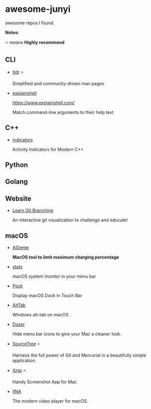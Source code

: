 # awesome-junyi
awesome repos I found.

**Notes:**

⭐ means **Highly recommend**

## CLI

- [tldr](https://github.com/tldr-pages/tldr) ⭐

   Simplified and community-driven man pages

- [explainshell](https://github.com/idank/explainshell)
   
   https://www.explainshell.com/
   
   Match command-line arguments to their help text


## C++

- [indicators](https://github.com/p-ranav/indicators)

   Activity Indicators for Modern C++

## Python


## Golang

## Website

- [Learn Git Branching](https://github.com/pcottle/learnGitBranching)

   An interactive git visualization to challenge and educate!

## macOS

- [AlDente](https://github.com/davidwernhart/AlDente)

   **MacOS tool to limit maximum charging percentage**
   
- [stats](https://github.com/exelban/stats)

   macOS system monitor in your menu bar
   
- [Pock](https://github.com/pigigaldi/Pock)

   Display macOS Dock in Touch Bar

- [AltTab](https://github.com/lwouis/alt-tab-macos)

   Windows alt-tab on macOS

- [Dozer](https://github.com/Mortennn/Dozer)

   Hide menu bar icons to give your Mac a cleaner look.
   
- [SourceTree](https://www.sourcetreeapp.com/) ⭐

   Harness the full power of Git and Mercurial in a beautifully simple application.

- [Xnip](http://xnipapp.com/) ⭐

   Handy Screenshot App for Mac

- [IINA](https://github.com/iina/iina)

   The modern video player for macOS.
